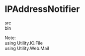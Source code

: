 IPAddressNotifier
=================

src<br />
bin

Note: <br />
using Utility.IO.File<br />
using Utility.Web.Mail
